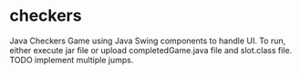 # checkers
Java Checkers Game using Java Swing components to handle UI. To run, either execute jar file or upload completedGame.java file and slot.class file. TODO implement multiple jumps.
